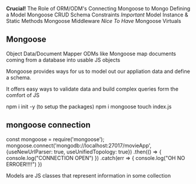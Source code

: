 
**Crucial!**
The Role of ORM/ODM's
Connecting Mongoose to Mongo
Defining a Model
Mongoose CRUD
Schema Constraints
*Important*
Model Instance & Static Methods
Mongoose Middleware 
*Nice To Have*
Mongoose Virtuals

## Mongoose ##
Object Data/Document Mapper
ODMs like Mongoose map documents coming from a database into usable JS objects

  Mongoose provides ways for us to model out our appliation data and define a schema. 

  It offers easy ways to validate data and build complex queries form the comfort of JS


npm i init -y (to setup the packages)
npm i mongoose
touch index.js

## mongoose connection ##
const mongoose = require('mongoose');
mongoose.connect('mongodb://localhost:27017/movieApp', {useNewUrlParser: true, useUnifiedTopology: true})
.then(() => {
  console.log("CONNECTION OPEN")
})
.catch(err => {
  console.log("OH NO ERROER!!!!")
})

Models are JS classes that represent information in some collection